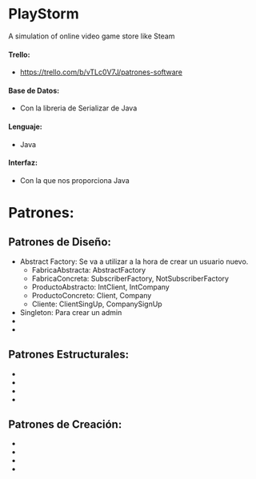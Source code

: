 # PlayStorm
A simulation of online video game store like Steam

#### Trello:
 - https://trello.com/b/vTLc0V7J/patrones-software
 
#### Base de Datos:
 - Con la libreria de Serializar de Java
#### Lenguaje:
 - Java
#### Interfaz:
 - Con la que nos proporciona Java
 
# Patrones:

## Patrones de Diseño:
 - Abstract Factory: Se va a utilizar a la hora de crear un usuario nuevo.
   - FabricaAbstracta: AbstractFactory
   - FabricaConcreta: SubscriberFactory, NotSubscriberFactory
   - ProductoAbstracto: IntClient, IntCompany
   - ProductoConcreto: Client, Company
   - Cliente: ClientSingUp, CompanySignUp
 - Singleton: Para crear un admin
 -
 -
 
## Patrones Estructurales:
 -
 -
 -
 -
 
## Patrones de Creación:
 -
 -
 -
 -
